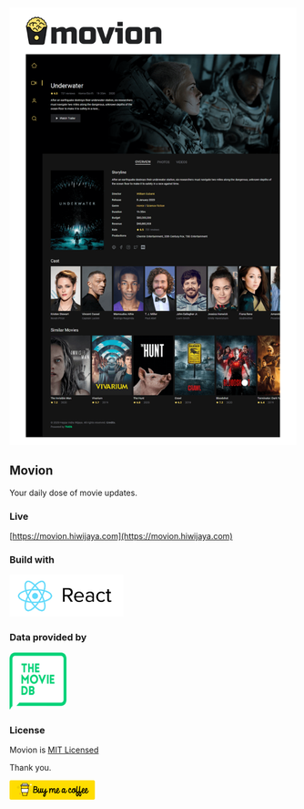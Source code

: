 ![Moneyman Preview](docs/movion.png)

## Movion

Your daily dose of movie updates.

### Live

[https://movion.hiwijaya.com](https://movion.hiwijaya.com)

### Build with

<a href="https://reactjs.org//" rel="ReactJS">
  <img src="docs/reactjs.png" alt="reactJS" width="200"/>
</a>

### Data provided by

<a href="https://www.themoviedb.org" rel="TMDb">
  <img src="docs/tmdb.png" alt="TMDb" width="100"/>
</a>

### License

Movion is [MIT Licensed](https://github.com/hiwijaya/movion/blob/master/LICENSE)

Thank you.

<a href="https://www.buymeacoffee.com/hiwijaya" rel="buymeacoffee">
  <img src="docs/buymeacoffee.png" alt="buymeacoffee" width="150"/>
</a>
